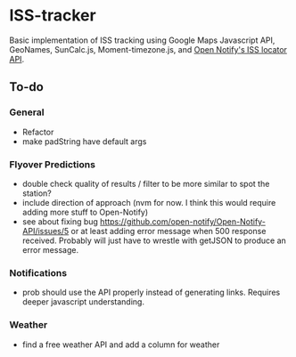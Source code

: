 # ISS-tracker
Basic implementation of ISS tracking using Google Maps Javascript API, GeoNames, SunCalc.js, Moment-timezone.js, and [Open Notify's ISS locator API](http://open-notify.org/Open-Notify-API/ISS-Location-Now/).

## To-do

### General
* Refactor
* make padString have default args

### Flyover Predictions
* double check quality of results / filter to be more similar to spot the station?
* include direction of approach (nvm for now. I think this would require adding more stuff to Open-Notify)
* see about fixing bug https://github.com/open-notify/Open-Notify-API/issues/5 or at least adding error message when 500 response received. Probably will just have to wrestle with getJSON to produce an error message. 

### Notifications
* prob should use the API properly instead of generating links. Requires deeper javascript understanding. 

### Weather
* find a free weather API and add a column for weather
